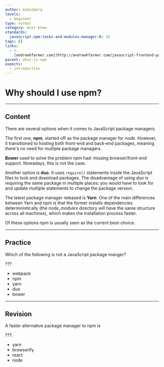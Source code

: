 ```yaml
---
author: mihaiberq
levels:
  - beginner
type: normal
category: must-know
standards:
  javascript.npm-tasks-and-modules-manager.0: 20
tags: []
links:
  - >-
    [andrewhfarmer.com](http://andrewhfarmer.com/javascript-frontend-package-managers/){website}
parent: what-is-npm
aspects:
  - introduction
---
```


# Why should I use npm?


---

## Content

There are several options when it comes to JavaScript package managers.

The first one, **npm**, started off as the package manager for *node*. However, it transitioned to hosting both front-end and back-end packages, meaning there's no need for multiple package managers.

**Bower** used to solve the problem *npm* had: missing browser/front-end support. Nowadays, this is not the case.

Another option is **duo**. It uses `require()` statements inside the JavaScript files to look and download packages. The disadvantage of using *duo* is requiring the same package in multiple places: you would have to look for and update multiple statements to change the package version.

The latest package manager released is **Yarn**. One of the main differences between Yarn and npm is that the former installs dependencies deterministically (the *node_modules* directory will have the same structure across all machines), which makes the installation process faster.

Of these options npm is usually seen as the current best-choice.


---

## Practice

Which of the following is not a JavaScript package manger?

???

* webpack
* npm
* yarn
* duo
* bower


---

## Revision

A faster alternative package manager to npm is

???.

* yarn
* browserify
* react
* node

